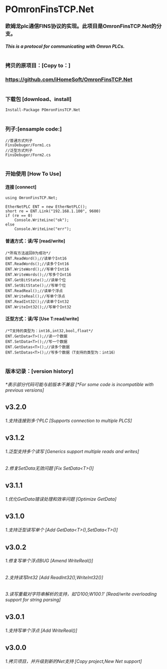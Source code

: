 # POmronFinsTCP.Net

### 欧姆龙plc通信FINS协议的实现。此项目是OmronFinsTCP.Net的分支。
##### This is a protocol for communicating with Omron PLCs. 
#

### 拷贝的原项目：[Copy to：]
### https://github.com/iHomeSoft/OmronFinsTCP.Net
#

### 下载包 [download、install]
```CSharp
Install-Package POmronFinsTCP.Net
```
#

### 列子:[ensample code:]
```CSharp
//普通方式列子
FinsDebuger/Form1.cs
//泛型方式列子
FinsDebuger/Form2.cs
```
#

### 开始使用 [How To Use]
#### 连接 [connect]
```CSharp
using OmronFinsTCP.Net;

EtherNetPLC ENT = new EtherNetPLC();
short re = ENT.Link("192.168.1.100", 9600)
if (re == 0)
    Console.WriteLine("ok");
else
    Console.WriteLine("err");
```

#### 普通方式：读/写 [read/write]
```CSharp
/*所有方法返回0为成功*/
ENT.ReadWord();//读单个Int16
ENT.ReadWords();//读多个Int16
ENT.WriteWord();//写单个Int16
ENT.WriteWords();//写多个Int16
ENT.GetBitState();//读单个位
ENT.SetBitState();//写单个位
ENT.ReadReal();//读单个浮点
ENT.WriteReal();//写单个浮点
ENT.ReadInt32();//读单个Int32
ENT.WriteInt32();//写单个Int32
```

#### 泛型方式：读/写 [Use T:read/write]
```CSharp
/*T支持的类型为：int16,int32,bool,float*/
ENT.GetData<T>();//读一个数据
ENT.SetData<T>();//写一个数据
ENT.GetDatas<T>();//读多个数据
ENT.SetDatas<T>();//写多个数据（T支持的类型为：int16）
```

#
### 版本记录：[version history]
###### *表示部分代码可能与前版本不兼容 [*For some code is incompatible with previous versions]
## v3.2.0
###### 1.支持连接到多个PLC [Supports connection to multiple PLCS]
## v3.1.2
###### 1.泛型支持多个读写 [Generics support multiple reads and writes]
###### 2.修复SetData无效问题 [Fix SetData\<T>()]
## v3.1.1
###### 1.优化GetData错误处理和效率问题 [Optimize GetData]
## v3.1.0
###### 1.支持泛型读写单个 [Add GetData\<T>(),SetData\<T>()]
## v3.0.2
###### 1.修复写单个浮点BUG [Amend WriteReal()]
###### 2.支持读写Int32 [Add ReadInt32(),WriteInt32()]
###### 3.读写重载对字符串解析的支持，如'D100;W100.1' [Read/write overloading support for string parsing]
## v3.0.1
###### 1.支持写单个浮点 [Add WriteReal()]
## v3.0.0
###### 1.拷贝项目，并升级到新的Net支持 [Copy project,New Net support]

